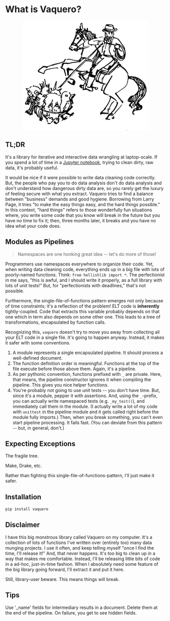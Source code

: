 # What is Vaquero?

<div align="center">
    <img src="logo.png" alt="Vaquero logo" />
    <!-- art by https://www.fiverr.com/calum_mcghee -->
</div>

## TL;DR

It's a library for iterative and interactive data wrangling at laptop-scale. 
If you spend a lot of time in a [Jupyter notebook](http://jupyter.org/), 
trying to clean dirty, raw data, it's probably useful. 

It would be nice if it were possible to write data cleaning code correctly. 
But, the people who pay you to do data analysis don't do data analysis 
and don't understand how dangerous dirty data are, so you rarely get the 
luxury of feeling secure with what you extract. Vaquero tries to find a 
balance between "business" demands and good hygiene. Borrowing from Larry 
Page, it tries "to make the easy things easy, and the hard things possible." 
In this context, "hard things" refers to those wonderfully fun situations 
where, you write some code that you know will break in the future but you have 
no time to fix it; then, three months later, it breaks and you have no idea 
what your code does.

## Modules as Pipelines

> Namespaces are one honking great idea -- let's do more of those!

Programmers use namespaces everywhere to organize their code. Yet, when writing data cleaning code, everything ends up in a big file with lots of poorly-named functions. Think: `from hellishlib import *`. The perfectionist in me says, "this is awful, and I should write it properly, as a full library with lots of unit tests!" But, for "perfectionists with deadlines," that's not possible. 

Furthermore, the single-file-of-functions pattern emerges not only because of time constraints; it's a reflection of the problem! ELT code is **inherently** tightly-coupled. Code that extracts this variable probably depends on that one which in term also depends on some other one. This leads to a tree of transformations, encapsulated by function calls. 

Recognizing this, `vaquero` doesn't try to move you away from collecting all your ELT code in a single file. It's going to happen anyway. Instead, it makes it safer with some conventions. 

1. A module represents a single encapsulated pipeline. It should process a well-defined document. 
2. The function definition order is meaningful. Functions at the top of the file execute before those above them. Again, it's a pipeline. 
3. As per pythonic convention, functions prefixed with `_` are private. Here, that means, the pipeline constructor ignores it when compiling the pipeline. This gives you nice helper functions.
4. You're probably not going to use unit tests -- you don't have time. But, since it's a module, pepper it with assertions. And, using the `_`-prefix, you can actually write namespaced tests (e.g. `_my_test()`), and immediately call them in the module. (I actually write a lot of my code with `unittest` in the pipeline module and it gets called right before the module fully imports.) Then, when you break something, you can't even start pipeline processing. It fails fast. 
(You can deviate from this pattern -- but, in general, don't.)

## Expecting Exceptions

The fragile tree. 

Make, Drake, etc. 

Rather than fighting this single-file-of-functions-pattern, I'll just make it safer. 




## Installation

```sh
pip install vaquero
```

## Disclaimer

I have this big monstrous library called Vaquero on my computer. It's a 
collection of lots of functions I've written over (entirely too) many data 
munging projects. I use it often, and keep telling myself "once I find the 
time, I'll release it!" And, that never happens. It's too big to clean up in 
a way that makes me comfortable. Instead, I'll be releasing little bits of 
code in a ad-hoc, just-in-time fashion. When I absolutely need some feature 
of the big library going forward, I'll extract it and put it here. 

Still, library-user beware. This means things will break.

## Tips

Use '_name' fields for intermediary results in a document. 
Delete them at the end of the pipeline. 
On failure, you get to see hidden fields.
